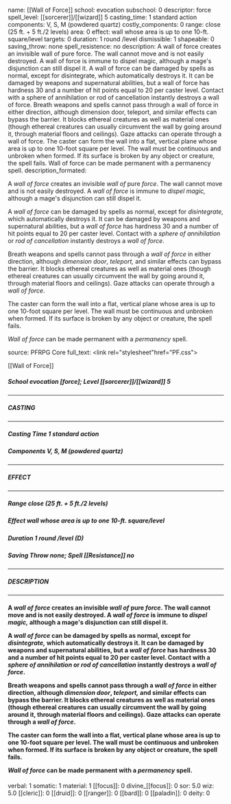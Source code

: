 name: [[Wall of Force]]
school: evocation
subschool: 0
descriptor: force
spell_level: [[sorcerer]]/[[wizard]] 5
casting_time: 1 standard action
components: V, S, M (powdered quartz)
costly_components: 0
range: close (25 ft. + 5 ft./2 levels)
area: 0
effect: wall whose area is up to one 10-ft. square/level
targets: 0
duration: 1 round /level
dismissible: 1
shapeable: 0
saving_throw: none
spell_resistence: no
description: A wall of force creates an invisible wall of pure force. The wall cannot move and is not easily destroyed. A wall of force is immune to dispel magic, although a mage's disjunction can still dispel it.  A wall of force can be damaged by spells as normal, except for disintegrate, which automatically destroys it. It can be damaged by weapons and supernatural abilities, but a wall of force has hardness 30 and a number of hit points equal to 20 per caster level. Contact with a sphere of annihilation or rod of cancellation instantly destroys a wall of force.  Breath weapons and spells cannot pass through a wall of force in either direction, although dimension door, teleport, and similar effects can bypass the barrier. It blocks ethereal creatures as well as material ones (though ethereal creatures can usually circumvent the wall by going around it, through material floors and ceilings). Gaze attacks can operate through a wall of force.  The caster can form the wall into a flat, vertical plane whose area is up to one 10-foot square per level. The wall must be continuous and unbroken when formed. If its surface is broken by any object or creature, the spell fails.  Wall of force can be made permanent with a permanency spell.
description_formated: <p>A <i><i>wall of</i> <i>force</i></i> creates an invisible <i>wall of</i> pure <i>force</i>. The wall cannot move and is not easily destroyed. A <i><i>wall of</i> <i>force</i></i> is immune to <i>dispel magic,</i> although a mage's disjunction can still dispel it.</p><p>A <i><i>wall of</i> <i>force</i></i> can be damaged by spells as normal, except for <i>disintegrate,</i> which automatically destroys it. It can be damaged by weapons and supernatural abilities, but a <i><i>wall of</i> <i>force</i></i> has hardness 30 and a number of hit points equal to 20 per caster level. Contact with a <i>sphere of annihilation</i> or <i>rod of cancellation</i> instantly destroys a <i><i>wall of</i> <i>force</i></i>.</p><p>Breath weapons and spells cannot pass through a <i><i>wall of</i> <i>force</i></i> in either direction, although <i>dimension door</i>, <i>teleport,</i> and similar effects can bypass the barrier. It blocks ethereal creatures as well as material ones (though ethereal creatures can usually circumvent the wall by going around it, through material floors and ceilings). Gaze attacks can operate through a <i><i>wall of</i> <i>force</i></i>.</p><p>The caster can form the wall into a flat, vertical plane whose area is up to one 10-foot square per level. The wall must be continuous and unbroken when formed. If its surface is broken by any object or creature, the spell fails.</p><p><i>Wall of</i> <i>force</i> can be made permanent with a <i>permanency</i> spell.</p>
source: PFRPG Core
full_text: <link rel="stylesheet"href="PF.css"><div class="heading"><p class="alignleft">[[Wall of Force]]</p><div style="clear: both;"></div></div><div><h5><b>School </b>evocation [force]; <b>Level </b>[[sorcerer]]/[[wizard]] 5</h5></div><hr/><div><h5><b>CASTING</b></h5></div><hr/><div><h5><b>Casting Time </b>1 standard action</h5><h5><b>Components </b>V, S, M (powdered quartz)</h5></div><hr/><div><h5><b>EFFECT</b></h5></div><hr/><div><h5><b>Range </b>close (25 ft. + 5 ft./2 levels)</h5><h5><b>Effect </b>wall whose area is up to one 10-ft. square/level</h5><h5><b>Duration </b>1 round /level (D)</h5><h5><b>Saving Throw </b>none; <b>Spell [[Resistance]] </b>no</h5></div><hr/><div><h5><b>DESCRIPTION</b></h5></div><hr/><div><h4><p>A <i><i>wall of</i> <i>force</i></i> creates an invisible <i>wall of</i> pure <i>force</i>. The wall cannot move and is not easily destroyed. A <i><i>wall of</i> <i>force</i></i> is immune to <i>dispel magic,</i> although a mage's disjunction can still dispel it.</p><p>A <i><i>wall of</i> <i>force</i></i> can be damaged by spells as normal, except for <i>disintegrate,</i> which automatically destroys it. It can be damaged by weapons and supernatural abilities, but a <i><i>wall of</i> <i>force</i></i> has hardness 30 and a number of hit points equal to 20 per caster level. Contact with a <i>sphere of annihilation</i> or <i>rod of cancellation</i> instantly destroys a <i><i>wall of</i> <i>force</i></i>.</p><p>Breath weapons and spells cannot pass through a <i><i>wall of</i> <i>force</i></i> in either direction, although <i>dimension door</i>, <i>teleport,</i> and similar effects can bypass the barrier. It blocks ethereal creatures as well as material ones (though ethereal creatures can usually circumvent the wall by going around it, through material floors and ceilings). Gaze attacks can operate through a <i><i>wall of</i> <i>force</i></i>.</p><p>The caster can form the wall into a flat, vertical plane whose area is up to one 10-foot square per level. The wall must be continuous and unbroken when formed. If its surface is broken by any object or creature, the spell fails.</p><p><i>Wall of</i> <i>force</i> can be made permanent with a <i>permanency</i> spell.</p></h4></div>
verbal: 1
somatic: 1
material: 1
[[focus]]: 0
divine_[[focus]]: 0
sor: 5.0
wiz: 5.0
[[cleric]]: 0
[[druid]]: 0
[[ranger]]: 0
[[bard]]: 0
[[paladin]]: 0
deity: 0

